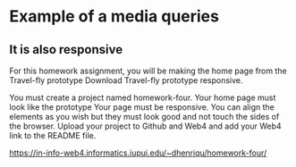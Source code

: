 # Example of a media queries

## It is also responsive

For this homework assignment, you will be making the home page from the Travel-fly prototype Download Travel-fly prototype responsive.

You must create a project named homework-four.
Your home page must look like the prototype
Your page must be responsive.
You can align the elements as you wish but they must look good and not touch the sides of the browser.
Upload your project to Github and Web4 and add your Web4 link to the README file.

https://in-info-web4.informatics.iupui.edu/~dhenriqu/homework-four/
